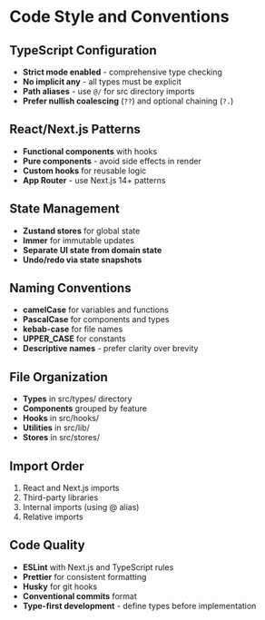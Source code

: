 # Code Style and Conventions

## TypeScript Configuration

- **Strict mode enabled** - comprehensive type checking
- **No implicit any** - all types must be explicit
- **Path aliases** - use `@/` for src directory imports
- **Prefer nullish coalescing** (`??`) and optional chaining (`?.`)

## React/Next.js Patterns

- **Functional components** with hooks
- **Pure components** - avoid side effects in render
- **Custom hooks** for reusable logic
- **App Router** - use Next.js 14+ patterns

## State Management

- **Zustand stores** for global state
- **Immer** for immutable updates
- **Separate UI state from domain state**
- **Undo/redo via state snapshots**

## Naming Conventions

- **camelCase** for variables and functions
- **PascalCase** for components and types
- **kebab-case** for file names
- **UPPER_CASE** for constants
- **Descriptive names** - prefer clarity over brevity

## File Organization

- **Types** in src/types/ directory
- **Components** grouped by feature
- **Hooks** in src/hooks/
- **Utilities** in src/lib/
- **Stores** in src/stores/

## Import Order

1. React and Next.js imports
2. Third-party libraries
3. Internal imports (using @ alias)
4. Relative imports

## Code Quality

- **ESLint** with Next.js and TypeScript rules
- **Prettier** for consistent formatting
- **Husky** for git hooks
- **Conventional commits** format
- **Type-first development** - define types before implementation
